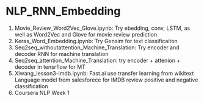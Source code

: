 # NLP_RNN_Embedding
1. Movie_Review_Word2Vec_Glove.ipynb: Try ebedding, conv, LSTM, as well as Word2Vec and Glove for movie review prediction
2. Keras_Word_Embedding.ipynb: Try Gensim for text classificaiton
3. Seq2seq_withoutattention_Machine_Translation: Try encoder and decoder RNN for machine translation
4. Seq2seq_attention_Machine_Translation: try encoder + attenion + decoder in tensrflow for MT
5. Xiwang_lesson3-imdb.ipynb: Fast.ai use transfer learning from wikitext Language model from salesforece for IMDB review positive and negative classification
6. Coursera NLP Week 1
